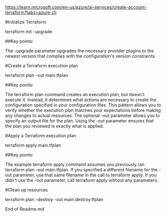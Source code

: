 https://learn.microsoft.com/en-us/azure/ai-services/create-account-terraform?tabs=azure-cli



#Initialize Terraform

terraform init -upgrade

##Key points:

The -upgrade parameter upgrades the necessary provider plugins to the newest version that complies with the configuration's version constraints.

#Create a Terraform execution plan

terraform plan -out main.tfplan

##Key points:

The terraform plan command creates an execution plan, but doesn't execute it. Instead, it determines what actions are necessary to create the configuration specified in your configuration files. This pattern allows you to verify whether the execution plan matches your expectations before making any changes to actual resources.
The optional -out parameter allows you to specify an output file for the plan. Using the -out parameter ensures that the plan you reviewed is exactly what is applied.

#Apply a Terraform execution plan

terraform apply main.tfplan

##Key points:

The example terraform apply command assumes you previously ran terraform plan -out main.tfplan.
If you specified a different filename for the -out parameter, use that same filename in the call to terraform apply.
If you didn't use the -out parameter, call terraform apply without any parameters.


#Clean up resources

terraform plan -destroy -out main.destroy.tfplan


End of Readme.md
```